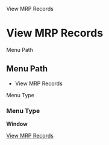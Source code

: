
View MRP Records
# View MRP Records



Menu Path
## Menu Path



- View MRP Records

Menu Type
### Menu Type

**Window**


[View MRP Records](functional-guide/window/window-view-mrp-records.md)